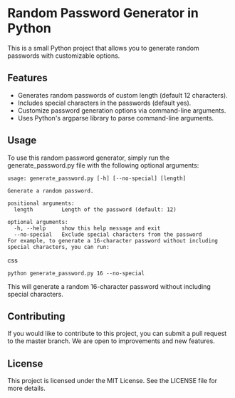 # Random Password Generator in Python
This is a small Python project that allows you to generate random passwords with customizable options.

## Features
* Generates random passwords of custom length (default 12 characters).
* Includes special characters in the passwords (default yes).
* Customize password generation options via command-line arguments.
* Uses Python's argparse library to parse command-line arguments.

## Usage
To use this random password generator, simply run the generate_password.py file with the following optional arguments:

~~~ 
usage: generate_password.py [-h] [--no-special] [length]

Generate a random password.

positional arguments:
  length         Length of the password (default: 12)

optional arguments:
  -h, --help     show this help message and exit
  --no-special   Exclude special characters from the password
For example, to generate a 16-character password without including special characters, you can run:
~~~ 
css
~~~ 
python generate_password.py 16 --no-special
~~~ 
This will generate a random 16-character password without including special characters.

## Contributing
If you would like to contribute to this project, you can submit a pull request to the master branch. We are open to improvements and new features.

## License
This project is licensed under the MIT License. See the LICENSE file for more details.



